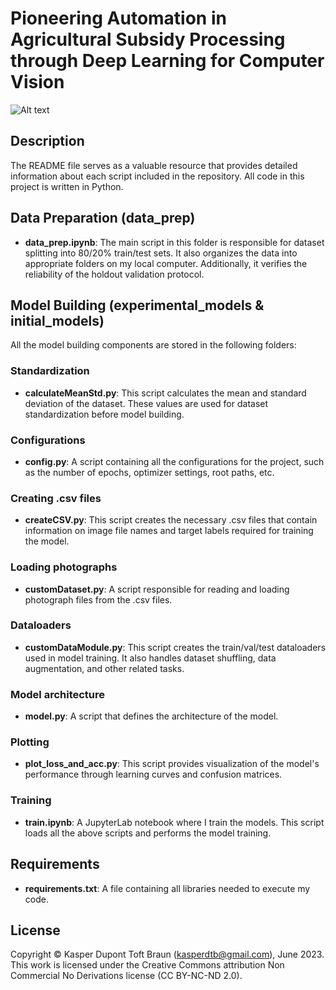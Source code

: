 # Pioneering Automation in Agricultural Subsidy Processing through Deep Learning for Computer Vision

<img src="/path/to/CAP.jpg" alt="Alt text" title="Optional title">

## Description

The README file serves as a valuable resource that provides detailed information about each script included in the repository. All code in this project is written in Python.

## Data Preparation (data_prep)

- **data_prep.ipynb**: The main script in this folder is responsible for dataset splitting into 80/20% train/test sets. It also organizes the data into appropriate folders on my local computer. Additionally, it verifies the reliability of the holdout validation protocol.

## Model Building (experimental_models & initial_models)

All the model building components are stored in the following folders:

### Standardization

- **calculateMeanStd.py**: This script calculates the mean and standard deviation of the dataset. These values are used for dataset standardization before model building.

### Configurations

- **config.py**: A script containing all the configurations for the project, such as the number of epochs, optimizer settings, root paths, etc.

### Creating .csv files

- **createCSV.py**: This script creates the necessary .csv files that contain information on image file names and target labels required for training the model.

### Loading photographs

- **customDataset.py**: A script responsible for reading and loading photograph files from the .csv files.

### Dataloaders

- **customDataModule.py**: This script creates the train/val/test dataloaders used in model training. It also handles dataset shuffling, data augmentation, and other related tasks.

### Model architecture

- **model.py**: A script that defines the architecture of the model.

### Plotting

- **plot_loss_and_acc.py**: This script provides visualization of the model's performance through learning curves and confusion matrices.

### Training

- **train.ipynb**: A JupyterLab notebook where I train the models. This script loads all the above scripts and performs the model training.

## Requirements

- **requirements.txt**: A file containing all libraries needed to execute my code.

## License

Copyright © Kasper Dupont Toft Braun (kasperdtb@gmail.com), June
2023. This work is licensed under the Creative Commons attribution Non
Commercial No Derivations license (CC BY-NC-ND 2.0).

